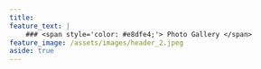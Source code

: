 ```yaml
---
title: 
feature_text: |
    ### <span style='color: #e8dfe4;'> Photo Gallery </span>
feature_image: /assets/images/header_2.jpeg
aside: true
---
```



